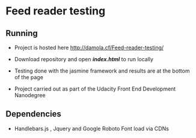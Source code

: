# Feed reader testing

## Running

- Project is hosted here http://damola.cf/Feed-reader-testing/

- Download repository and open __*index.html*__ to run locally

- Testing done with the jasmine framework and results are at the bottom of the page

- Project carried out as part of the Udacity Front End Development Nanodegree

## Dependencies

- Handlebars.js , Jquery and Google Roboto Font load via CDNs


